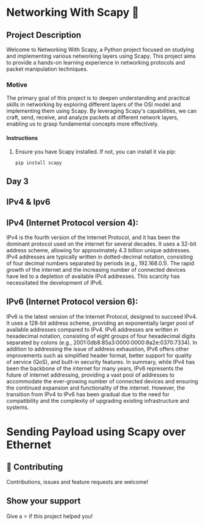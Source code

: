 # Networking With Scapy 👋


## Project Description
Welcome to Networking With Scapy, a Python project focused on studying and implementing various networking layers using Scapy. This project aims to provide a hands-on learning experience in networking protocols and packet manipulation techniques.

### Motive
The primary goal of this project is to deepen understanding and practical skills in networking by exploring different layers of the OSI model and implementing them using Scapy. By leveraging Scapy's capabilities, we can craft, send, receive, and analyze packets at different network layers, enabling us to grasp fundamental concepts more effectively.

#### Instructions
1. Ensure you have Scapy installed. If not, you can install it via pip:

    ```
    pip install scapy
    ```

## Day 3 
## IPv4 & Ipv6


## IPv4 (Internet Protocol version 4):

IPv4 is the fourth version of the Internet Protocol, and it has been the dominant protocol used on the internet for several decades.
It uses a 32-bit address scheme, allowing for approximately 4.3 billion unique addresses.
IPv4 addresses are typically written in dotted-decimal notation, consisting of four decimal numbers separated by periods (e.g., 192.168.0.1).
The rapid growth of the internet and the increasing number of connected devices have led to a depletion of available IPv4 addresses. This scarcity has necessitated the development of IPv6.

## IPv6 (Internet Protocol version 6):

IPv6 is the latest version of the Internet Protocol, designed to succeed IPv4.
It uses a 128-bit address scheme, providing an exponentially larger pool of available addresses compared to IPv4.
IPv6 addresses are written in hexadecimal notation, consisting of eight groups of four hexadecimal digits separated by colons (e.g., 2001:0db8:85a3:0000:0000:8a2e:0370:7334).
In addition to addressing the issue of address exhaustion, IPv6 offers other improvements such as simplified header format, better support for quality of service (QoS), and built-in security features.
In summary, while IPv4 has been the backbone of the internet for many years, IPv6 represents the future of internet addressing, providing a vast pool of addresses to accommodate the ever-growing number of connected devices and ensuring the continued expansion and functionality of the internet. However, the transition from IPv4 to IPv6 has been gradual due to the need for compatibility and the complexity of upgrading existing infrastructure and systems.

# Sending Payload using Scapy over Ethernet



## 🤝 Contributing

Contributions, issues and feature requests are welcome!


## Show your support

Give a ⭐️ if this project helped you!
